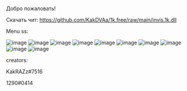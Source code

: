 Добро пожаловать!

Скачать чит: https://github.com/KakDVAa/1k.free/raw/main/invis.1k.dll

Menu ss:


![image](https://user-images.githubusercontent.com/124425057/217823287-7f0e2eb9-1a0b-4223-9e32-ce43fb49d7a2.png)
![image](https://user-images.githubusercontent.com/124425057/217823306-9dd78d0e-825e-42b3-8069-b8ee4f8cd72f.png)
![image](https://user-images.githubusercontent.com/124425057/217823339-11b9e638-4fb9-4b1c-8789-892906fd6f02.png)
![image](https://user-images.githubusercontent.com/124425057/217823364-500b8a4b-bcd7-4f41-903a-91484d4cd2f1.png)
![image](https://user-images.githubusercontent.com/124425057/217823393-f4777436-f6cc-49b4-8691-e5991ea4f945.png)
![image](https://user-images.githubusercontent.com/124425057/217823427-b047e5b7-ec59-4926-b23a-de8c227f872b.png)
![image](https://user-images.githubusercontent.com/124425057/217823464-c67950b1-c8f3-4482-b302-07352afd0e53.png)
![image](https://user-images.githubusercontent.com/124425057/217823491-3046bb14-5bb5-4d3f-b789-33dc24b2b56c.png)
![image](https://user-images.githubusercontent.com/124425057/217823510-879c9e37-0412-4a22-94ec-ff28fed28bc0.png)
![image](https://user-images.githubusercontent.com/124425057/217823537-e4a00406-6689-4f6a-83d5-f4be61d376a4.png)


creators: 

KakRAZz#7516

1290#0414
